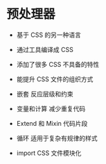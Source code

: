 # 预处理器

- 基于 CSS 的另一种语言
- 通过工具编译成 CSS
- 添加了很多 CSS 不具备的特性
- 能提升 CSS 文件的组织方式

- 嵌套 反应层级和约束
- 变量和计算 减少重复代码
- Extend 和 Mixin 代码片段
- 循环 适用于复杂有规律的样式
- import CSS 文件模块化
